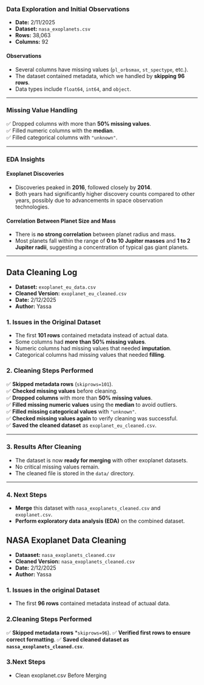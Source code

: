### **Data Exploration and Initial Observations**
- **Date:** 2/11/2025  
- **Dataset:** `nasa_exoplanets.csv`  
- **Rows:** 38,063  
- **Columns:** 92  

#### **Observations**
- Several columns have missing values (`pl_orbsmax`, `st_spectype`, etc.).
- The dataset contained metadata, which we handled by **skipping 96 rows**.
- Data types include `float64`, `int64`, and `object`.

---

### **Missing Value Handling**
✅ Dropped columns with more than **50% missing values**.  
✅ Filled numeric columns with the **median**.  
✅ Filled categorical columns with `"unknown"`.

---

### **EDA Insights**
#### **Exoplanet Discoveries**
- Discoveries peaked in **2016**, followed closely by **2014**.
- Both years had significantly higher discovery counts compared to other years, possibly due to advancements in space observation technologies.

#### **Correlation Between Planet Size and Mass**
- There is **no strong correlation** between planet radius and mass.
- Most planets fall within the range of **0 to 10 Jupiter masses** and **1 to 2 Jupiter radii**, suggesting a concentration of typical gas giant planets.

---

## **Data Cleaning Log**
- **Dataset:** `exoplanet_eu_data.csv`  
- **Cleaned Version:** `exoplanet_eu_cleaned.csv`  
- **Date:** 2/12/2025  
- **Author:** Yassa  

### **1. Issues in the Original Dataset**
- The first **101 rows** contained metadata instead of actual data.
- Some columns had **more than 50% missing values**.
- Numeric columns had missing values that needed **imputation**.
- Categorical columns had missing values that needed **filling**.

### **2. Cleaning Steps Performed**
✅ **Skipped metadata rows** (`skiprows=101`).  
✅ **Checked missing values** before cleaning.  
✅ **Dropped columns** with more than **50% missing values**.  
✅ **Filled missing numeric values** using the **median** to avoid outliers.  
✅ **Filled missing categorical values** with `"unknown"`.  
✅ **Checked missing values again** to verify cleaning was successful.  
✅ **Saved the cleaned dataset** as `exoplanet_eu_cleaned.csv`.  

---

### **3. Results After Cleaning**
- The dataset is now **ready for merging** with other exoplanet datasets.  
- No critical missing values remain.  
- The cleaned file is stored in the `data/` directory.  

---

### **4. Next Steps**
- **Merge** this dataset with `nasa_exoplanets_cleaned.csv` and `exoplanet.csv`.  
- **Perform exploratory data analysis (EDA)** on the combined dataset.  


## **NASA Exoplanet Data Cleaning**
- **Dataaset:** `nasa_exoplanets_cleaned.csv`
- **Cleaned Version:** `nasa_exoplanets_cleaned.csv`
- **Date:** 2/12/2025
- **Author:** Yassa

### **1. Issues in the original Dataset**
- The first **96 rows** contained metadata instead of actuaal data.


### **2.Cleaning Steps Performed**
✅ **Skipped metadata rows** *`skiprows=96`).
✅ **Verified first rows to ensure correct formatting**.
✅ **Saved cleaned dataset as `nassa_exoplanets_cleaned.csv`**.


### **3.Next Steps**
- Clean exoplanet.csv Before Merging

